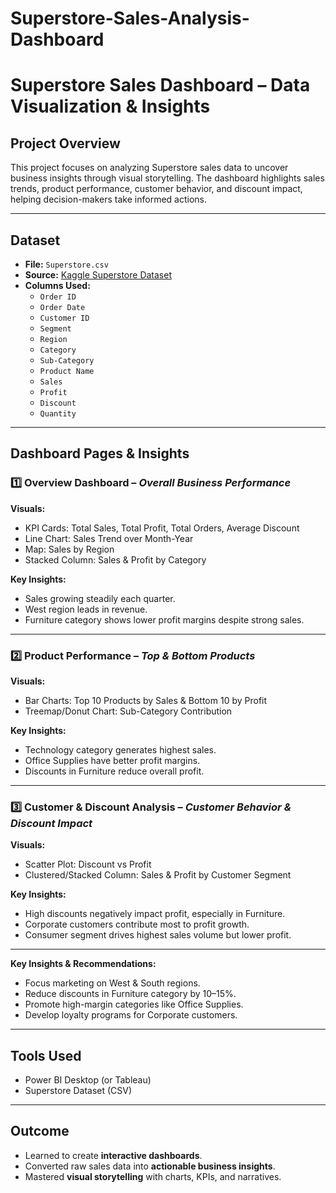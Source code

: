 # Superstore-Sales-Analysis-Dashboard
# Superstore Sales Dashboard – Data Visualization & Insights

## Project Overview
This project focuses on analyzing Superstore sales data to uncover business insights through visual storytelling. The dashboard highlights sales trends, product performance, customer behavior, and discount impact, helping decision-makers take informed actions.

---

## Dataset
- **File:** `Superstore.csv`  
- **Source:** [Kaggle Superstore Dataset](https://www.kaggle.com/datasets/vivek468/superstore-dataset-final)  
- **Columns Used:**  
  - `Order ID`  
  - `Order Date`  
  - `Customer ID`  
  - `Segment`  
  - `Region`  
  - `Category`  
  - `Sub-Category`  
  - `Product Name`  
  - `Sales`  
  - `Profit`  
  - `Discount`  
  - `Quantity`  

---

## Dashboard Pages & Insights

### 1️⃣ Overview Dashboard – *Overall Business Performance*
**Visuals:**  
- KPI Cards: Total Sales, Total Profit, Total Orders, Average Discount  
- Line Chart: Sales Trend over Month-Year  
- Map: Sales by Region  
- Stacked Column: Sales & Profit by Category  

**Key Insights:**  
- Sales growing steadily each quarter.  
- West region leads in revenue.  
- Furniture category shows lower profit margins despite strong sales.  

---

### 2️⃣ Product Performance – *Top & Bottom Products*
**Visuals:**  
- Bar Charts: Top 10 Products by Sales & Bottom 10 by Profit  
- Treemap/Donut Chart: Sub-Category Contribution  

**Key Insights:**  
- Technology category generates highest sales.  
- Office Supplies have better profit margins.  
- Discounts in Furniture reduce overall profit.  

---

### 3️⃣ Customer & Discount Analysis – *Customer Behavior & Discount Impact*
**Visuals:**  
- Scatter Plot: Discount vs Profit  
- Clustered/Stacked Column: Sales & Profit by Customer Segment  

**Key Insights:**  
- High discounts negatively impact profit, especially in Furniture.  
- Corporate customers contribute most to profit growth.  
- Consumer segment drives highest sales volume but lower profit.  

---

**Key Insights & Recommendations:**  
- Focus marketing on West & South regions.  
- Reduce discounts in Furniture category by 10–15%.  
- Promote high-margin categories like Office Supplies.  
- Develop loyalty programs for Corporate customers.  

---

## Tools Used
- Power BI Desktop (or Tableau)  
- Superstore Dataset (CSV)

---

## Outcome
- Learned to create **interactive dashboards**.  
- Converted raw sales data into **actionable business insights**.  
- Mastered **visual storytelling** with charts, KPIs, and narratives.


